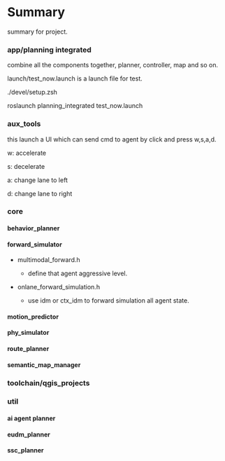# Summary

summary for project.

### app/planning integrated

combine all the components together, planner, controller, map and so on.

launch/test_now.launch is a launch file for test.

./devel/setup.zsh

roslaunch planning_integrated test_now.launch

### aux_tools

this launch a UI which can send cmd to agent by click and press w,s,a,d.

w: accelerate

s: decelerate

a: change lane to left

d: change lane to right

### core

#### behavior_planner

#### forward_simulator

- multimodal_forward.h
  - define that agent aggressive level.

- onlane_forward_simulation.h
  - use idm or ctx_idm to forward simulation all agent state.

#### motion_predictor

#### phy_simulator

#### route_planner

#### semantic_map_manager

### toolchain/qgis_projects

### util

#### ai agent planner

#### eudm_planner

#### ssc_planner
